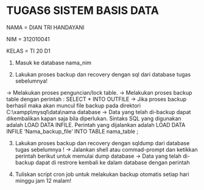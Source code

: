 # TUGAS6 SISTEM BASIS DATA 

NAMA    = DIAN TRI HANDAYANI

NIM     = 312010041

KELAS   = TI 20 D1

1. Masuk ke database nama_nim

2. Lakukan proses backup dan recovery dengan sql dari database tugas sebelumnya!

-> Melakukan proses penguncian/lock table.
-> Melakukan proses backup table dengan perintah : SELECT * INTO OUTFILE
-> Jika proses backup berhasil maka akan muncul file backup pada direktori C:\xampp\mysql\data\nama database
-> Data yang telah di-backup dapat dikembalikan kapan saja bila diperlukan. Sintaks SQL yang digunakan adalah LOAD DATA INFILE. Perintah yang dijalankan adalah LOAD DATA INFILE ‘Nama_backup_file’ INTO TABLE nama_table ;

3. Lakukan proses backup dan recovery dengan sqldump dari database tugas sebelumnya !
-> Jalankan shell atau commad-prompt dan ketikkan perintah berikut untuk memulai dump database
-> Data yang telah di-backup dapat di restrore kembali ke dalam database dengan perintah

4. Tuliskan script cron job untuk melakukan backup otomatis setiap hari minggu jam 12 malam!
